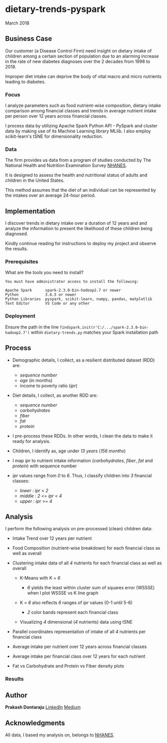 # dietary-trends-pyspark
 
March 2018

## Business Case

Our customer (a Disease Control Firm) need insight on dietary intake of children among a certain section of population due to an alarming increase in the rate of new diabetes diagnoses over the 2 decades from 1998 to 2018.

Improper diet intake can deprive the body of vital macro and micro nutrients leading to diabetes.

### Focus

I analyze parameters such as food nutrient-wise composition, dietary intake comparison among financial classes and trends in average nutrient intake per person over 12 years across financial classes.

I process data by utilizing Apache Spark Python API - PySpark and cluster data by making use of its Machine Learning library MLlib. I also employ scikit-learn's tSNE for dimensionality reduction.

### Data

The firm provides us data from a program of studies conducted by The National Health and Nutrition Examination Survey [NHANES](https://wwwn.cdc.gov/nchs/nhanes/).

It is designed to assess the health and nutritional status of adults and children in the United States.

This method assumes that the diet of an individual can be represented by the intakes over an average 24-hour period.


## Implementation

I discover trends in dietary intake over a duration of 12 years and and analyze the information to present the likelihood of these children being diagnosed.

Kindly continue reading for instructions to deploy my project and observe the results.


### Prerequisites

What are the tools you need to install?

```
You must have administrator access to install the following:

Apache Spark      spark-2.3.0-bin-hadoop2.7 or newer
Python            3.6.5 or newer
Python Libraries  pyspark, scikit-learn, numpy, pandas, matplotlib
Text Editor       VS Code or any other
```

### Deployment

Ensure the path in the line ```findspark.init(r'C:/.../spark-2.3.0-bin-hadoop2.7')``` within ```dietary-trends.py``` matches your Spark installation path


## Process

* Demographic details, I collect, as a resilient distributed dataset (RDD) are:
  - *sequence number*
  - *age* (in months)
  - income to poverty ratio (*ipr*)

* Diet details, I collect, as another RDD are:
  - *sequence number*
  - *carbohydrates*
  - *fiber*
  - *fat*
  - *protein*

* I pre-process these RDDs. In other words, I clean the data to make it ready for analysis.

* Children, I identify as, age under *13 years* (*156 months*)

* I map *ipr* to nutrient intake information (*carbohydrates*, *fiber*, *fat* and *protein*) with sequence number

* *ipr* values range from *0* to *6*. Thus, I classify children into *3* financial classes:
  - *lower*   :  *ipr* < *2*
  - *middle*  :  *2* <= *ipr* < *4*
  - *upper*   :  *ipr* >= *4*


## Analysis

I perform the following analysis on pre-processed (clean) children data:

* Intake Trend over 12 years per nutrient

* Food Composition (nutrient-wise breakdown) for each financial class as well as overall

* Clustering intake data of all *4* nutrients for each financial class as well as overall
  + K-Means with K = *6*
    - *6* yields the least within cluster sum of squares error (WSSSE) when I plot WSSSE vs K line graph

  + K = *6* also reflects *6* ranges of *ipr* values (0-1 until 5-6)
    - *2* color bands represent each financial class
  
  + Visualizing *4* dimensional (*4* nutrients) data using tSNE

* Parallel coordinates representation of intake of all *4* nutrients per financial class

* Average intake per nutrient over 12 years across financial classes

* Average intake per financial class over 12 years for each nutrient

* Fat vs Carbohydrate and Protein vs Fiber density plots


### Results




## Author

**Prakash Dontaraju** [LinkedIn](https://www.linkedin.com/in/prakashdontaraju) [Medium](https://medium.com/@wittygrit)


## Acknowledgments

All data, I based my analysis on, belongs to [NHANES](https://www.cdc.gov/nchs/nhanes/index.htm).
